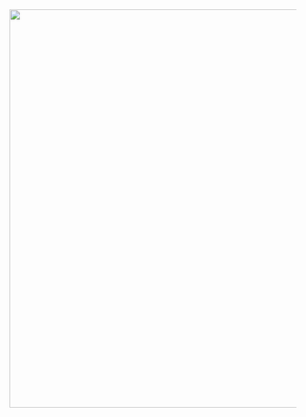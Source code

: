 <img src = "https://user-images.githubusercontent.com/30152444/35188693-0ffd8b20-fe00-11e7-899e-658182e2e3ce.png" width=700>
